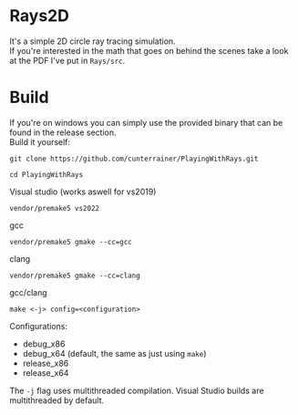 # Rays2D
It's a simple 2D circle ray tracing simulation.  
If you're interested in the math that goes on behind the scenes take a look at the PDF I've put in `Rays/src`.

# Build
If you're on windows you can simply use the provided binary that can be found in the release section.  
Build it yourself:
```
git clone https://github.com/cunterrainer/PlayingWithRays.git
```
```
cd PlayingWithRays
```
Visual studio (works aswell for vs2019)  
```
vendor/premake5 vs2022
```
gcc  
```
vendor/premake5 gmake --cc=gcc
```
clang
```
vendor/premake5 gmake --cc=clang
```
gcc/clang
```
make <-j> config=<configuration>
```
Configurations:
 - debug_x86
 - debug_x64 (default, the same as just using `make`)
 - release_x86
 - release_x64

The `-j` flag uses multithreaded compilation. Visual Studio builds are multithreaded by default.
